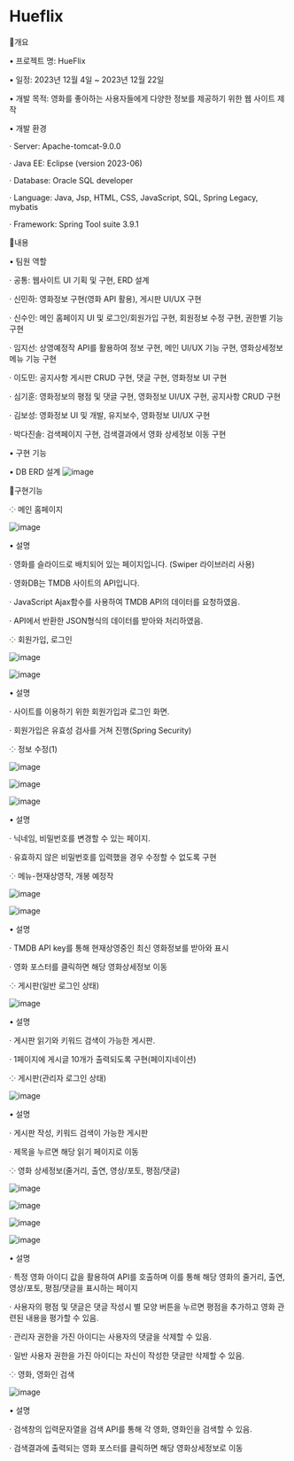 # Hueflix
📝개요

• 프로젝트 명: HueFlix

• 일정: 2023년 12월 4일 ~ 2023년 12월 22일

• 개발 목적: 영화를 좋아하는 사용자들에게 다양한 정보를 제공하기 위한 웹 사이트 제작

• 개발 환경

· Server: Apache-tomcat-9.0.0

· Java EE: Eclipse (version 2023-06)

· Database: Oracle SQL developer

· Language: Java, Jsp, HTML, CSS, JavaScript, SQL, Spring Legacy, mybatis

· Framework: Spring Tool suite 3.9.1


📝내용

• 팀원 역할

· 공통: 웹사이트 UI 기획 및 구현, ERD 설계

· 신민하: 영화정보 구현(영화 API 활용), 게시판 UI/UX 구현

· 신수인: 메인 홈페이지 UI 및 로그인/회원가입 구현, 회원정보 수정 구현, 권한별 기능 구현

· 임지선: 상영예정작 API를 활용하여 정보 구현, 메인 UI/UX 기능 구현, 영화상세정보 메뉴 기능 구현

· 이도민: 공지사항 게시판 CRUD 구현, 댓글 구현, 영화정보 UI 구현

· 심기훈: 영화정보의 평점 및 댓글 구현, 영화정보 UI/UX 구현, 공지사항 CRUD 구현

· 김보성: 영화정보 UI 및 개발, 유지보수, 영화정보 UI/UX 구현

· 박다진솔: 검색페이지 구현, 검색결과에서 영화 상세정보 이동 구현

• 구현 기능

• DB ERD 설계
![image](https://github.com/Parkdajinsol/Hueflix/assets/148019092/69da1075-31bf-45ae-b4ec-1cb1553c8440)

📝구현기능

⁘ 메인 홈페이지

![image](https://github.com/Parkdajinsol/Hueflix/assets/148019092/1efb1929-2674-4256-86f6-331fb09861c4)

• 설명

· 영화를 슬라이드로 배치되어 있는 페이지입니다. (Swiper 라이브러리 사용)

· 영화DB는 TMDB 사이트의 API입니다.

· JavaScript Ajax함수를 사용하여 TMDB API의 데이터를 요청하였음.

· API에서 반환한 JSON형식의 데이터를 받아와 처리하였음.


⁘ 회원가입, 로그인

![image](https://github.com/Parkdajinsol/Hueflix/assets/148019092/38204dae-1a16-4aca-85d2-008bb61e9ecb)

![image](https://github.com/Parkdajinsol/Hueflix/assets/148019092/730258b0-2596-484a-8918-c7854e50826b)

• 설명

· 사이트를 이용하기 위한 회원가입과 로그인 화면.

· 회원가입은 유효성 검사를 거쳐 진행(Spring Security)

⁘ 정보 수정(1)

![image](https://github.com/Parkdajinsol/Hueflix/assets/148019092/a18935ea-1e76-4ef0-acd0-59b77c51a1ff)

![image](https://github.com/Parkdajinsol/Hueflix/assets/148019092/fefbb6d8-61df-41c0-a8e1-42829878468a)

![image](https://github.com/Parkdajinsol/Hueflix/assets/148019092/8983f372-63e7-407c-a04b-be67553adf52)

• 설명

· 닉네임, 비밀번호를 변경할 수 있는 페이지.

· 유효하지 않은 비밀번호를 입력했을 경우 수정할 수 없도록 구현

⁘ 메뉴-현재상영작, 개봉 예정작

![image](https://github.com/Parkdajinsol/Hueflix/assets/148019092/df971d11-4d83-4558-a8c9-b41199699e84)

![image](https://github.com/Parkdajinsol/Hueflix/assets/148019092/a90cc382-44b0-4786-a910-8678b3d007a2)

• 설명

· TMDB API key를 통해 현재상영중인 최신 영화정보를 받아와 표시

· 영화 포스터를 클릭하면 해당 영화상세정보 이동

⁘ 게시판(일반 로그인 상태)

![image](https://github.com/Parkdajinsol/Hueflix/assets/148019092/8c579ab6-7d4b-4261-9f02-2ea182e6b1cb)

• 설명

· 게시판 읽기와 키워드 검색이 가능한 게시판.

· 1페이지에 게시글 10개가 출력되도록 구현(페이지네이션)

⁘ 게시판(관리자 로그인 상태)

![image](https://github.com/Parkdajinsol/Hueflix/assets/148019092/630e2e01-5ceb-464d-baa4-a6f4c98e252e)

• 설명

· 게시판 작성, 키워드 검색이 가능한 게시판

· 제목을 누르면 해당 읽기 페이지로 이동

⁘ 영화 상세정보(줄거리, 출연, 영상/포토, 평점/댓글)

![image](https://github.com/Parkdajinsol/Hueflix/assets/148019092/c1ea224d-763b-4cf7-808a-6ed05ee40f9c)

![image](https://github.com/Parkdajinsol/Hueflix/assets/148019092/8e62fc32-549a-43b2-a888-57065caf0c0e)

![image](https://github.com/Parkdajinsol/Hueflix/assets/148019092/e63b4244-a434-4ecb-87c3-16c03bd77eca)

![image](https://github.com/Parkdajinsol/Hueflix/assets/148019092/2d4840de-9822-473f-a340-2a21cbb40bc8)

• 설명

· 특정 영화 아이디 값을 활용하여 API를 호출하며 이를 통해 해당 영화의 줄거리, 출연, 영상/포토, 평점/댓글을 표시하는 페이지

· 사용자의 평점 및 댓글은 댓글 작성시 별 모양 버튼을 누르면 평점을 추가하고 영화 관련된 내용을 평가할 수 있음.

· 관리자 권한을 가진 아이디는 사용자의 댓글을 삭제할 수 있음.

· 일반 사용자 권한을 가진 아이디는 자신이 작성한 댓글만 삭제할 수 있음.

⁘ 영화, 영화인 검색

![image](https://github.com/Parkdajinsol/Hueflix/assets/148019092/8407aa53-338b-4d11-a8c1-8aef43544c42)

• 설명

· 검색창의 입력문자열을 검색 API를 통해 각 영화, 영화인을 검색할 수 있음.

· 검색결과에 출력되는 영화 포스터를 클릭하면 해당 영화상세정보로 이동

